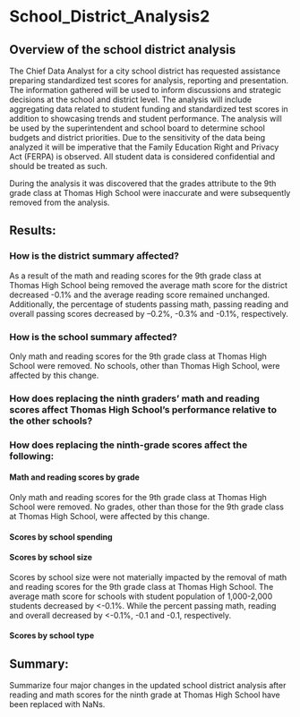 # School_District_Analysis2

## Overview of the school district analysis

The Chief Data Analyst for a city school district has requested assistance preparing standardized test scores for analysis, reporting and presentation. The information gathered will be used to inform discussions and strategic decisions at the school and district level. The analysis will include aggregating data related to student funding and standardized test scores in addition to showcasing trends and student performance. The analysis will be used by the superintendent and school board to determine school budgets and district priorities. Due to the sensitivity of the data being analyzed it will be imperative that the Family Education Right and Privacy Act (FERPA) is observed. All student data is considered confidential and should be treated as such.

During the analysis it was discovered that the grades attribute to the 9th grade class at Thomas High School were inaccurate and were subsequently removed from the analysis.

## Results: 

### How is the district summary affected?
As a result of the math and reading scores for the 9th grade class at Thomas High School being removed the average math score for the district decreased -0.1% and the average reading score remained unchanged. Additionally, the percentage of students passing math, passing reading and overall passing scores decreased by –0.2%, -0.3% and -0.1%, respectively. 

### How is the school summary affected?
Only math and reading scores for the 9th grade class at Thomas High School were removed. No schools, other than Thomas High School, were affected by this change. 

### How does replacing the ninth graders’ math and reading scores affect Thomas High School’s performance relative to the other schools?


### How does replacing the ninth-grade scores affect the following:

#### Math and reading scores by grade
Only math and reading scores for the 9th grade class at Thomas High School were removed. No grades, other than those for the 9th grade class at Thomas High School, were affected by this change. 
#### Scores by school spending

#### Scores by school size
Scores by school size were not materially impacted by the removal of math and reading scores for the 9th grade class at Thomas High School. The average math score for schools with student population of 1,000-2,000 students decreased by <-0.1%. While the percent passing math, reading and overall decreased by <-0.1%, -0.1 and -0.1, respectively.

#### Scores by school type

## Summary: 

Summarize four major changes in the updated school district analysis after reading and math scores for the ninth grade at Thomas High School have been replaced with NaNs.
